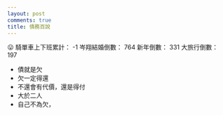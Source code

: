 ```yaml
---
layout: post
comments: true
title: 債務百說
---
```


:stuck_out_tongue:
騎單車上下班累計： -1
岑翔結婚倒數： 764
新年倒數： 331
大旅行倒數： 197

- 債就是欠
- 欠一定得還
- 不還會有代價，還是得付
- 大於二人
- 自己不為欠，
